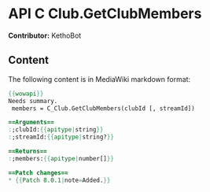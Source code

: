# API C Club.GetClubMembers

**Contributor:** KethoBot

## Content

The following content is in MediaWiki markdown format:

```mediawiki
{{wowapi}}
Needs summary.
 members = C_Club.GetClubMembers(clubId [, streamId])

==Arguments==
:;clubId:{{apitype|string}}
:;streamId:{{apitype|string?}}

==Returns==
:;members:{{apitype|number[]}}

==Patch changes==
* {{Patch 8.0.1|note=Added.}}
```